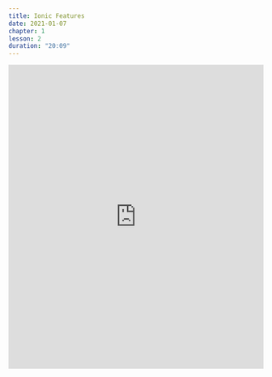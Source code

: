 ```yaml
---
title: Ionic Features
date: 2021-01-07
chapter: 1
lesson: 2
duration: "20:09"
---
```


<iframe width="100%" height="600" src="https://www.youtube.com/embed/qiXF8SVJ6mk" title="YouTube video player" frameborder="0" allow="accelerometer; autoplay; clipboard-write; encrypted-media; gyroscope; picture-in-picture" allowfullscreen></iframe>